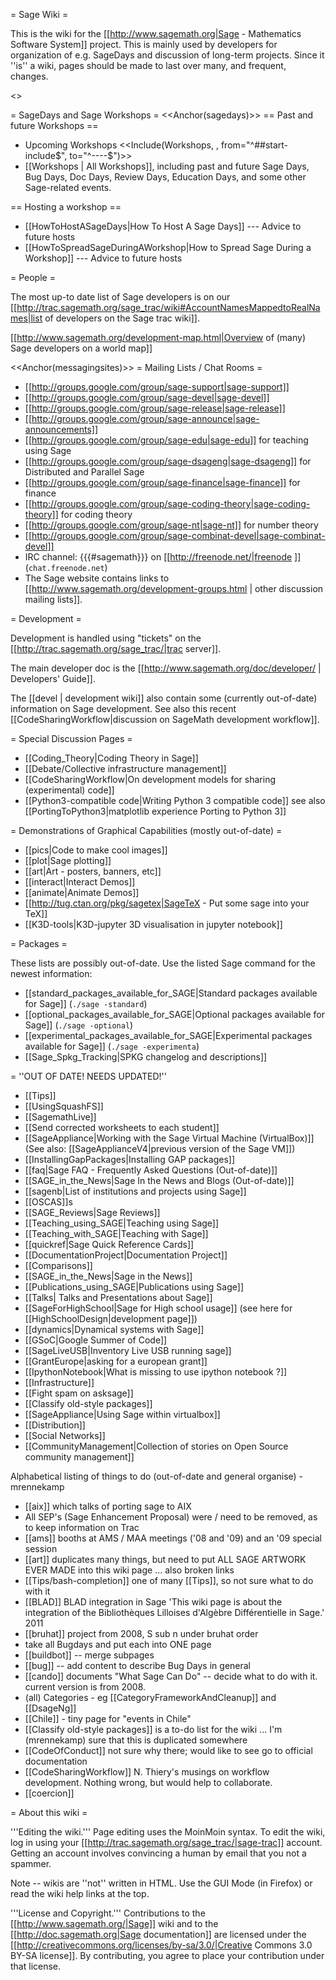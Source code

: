 = Sage Wiki =

This is the wiki for the [[http://www.sagemath.org|Sage - Mathematics Software System]] project. This is mainly used by developers for organization of e.g. SageDays and discussion of long-term projects. Since it ''is'' a wiki, pages should be made to last over many, and frequent, changes.

<<TableOfContents>>

= SageDays and Sage Workshops =
<<Anchor(sagedays)>>
== Past and future Workshops ==
 * Upcoming Workshops
 <<Include(Workshops, , from="^##start-include$", to="^----$")>>
 * [[Workshops | All Workshops]], including past and future Sage Days, Bug Days, Doc Days, Review Days, Education Days, and some other Sage-related events.


== Hosting a workshop ==
 * [[HowToHostASageDays|How To Host A Sage Days]] --- Advice to future hosts
 * [[HowToSpreadSageDuringAWorkshop|How to Spread Sage During a Workshop]] --- Advice to future hosts



= People =

The most up-to date list of Sage developers is on our [[http://trac.sagemath.org/sage_trac/wiki#AccountNamesMappedtoRealNames|list of developers on the Sage trac wiki]].

[[http://www.sagemath.org/development-map.html|Overview of (many) Sage developers on a world map]]


<<Anchor(messagingsites)>>
= Mailing Lists / Chat Rooms =

 * [[http://groups.google.com/group/sage-support|sage-support]]
 * [[http://groups.google.com/group/sage-devel|sage-devel]]
 * [[http://groups.google.com/group/sage-release|sage-release]]
 * [[http://groups.google.com/group/sage-announce|sage-announcements]]
 * [[http://groups.google.com/group/sage-edu|sage-edu]] for teaching using Sage
 * [[http://groups.google.com/group/sage-dsageng|sage-dsageng]] for Distributed and Parallel Sage
 * [[http://groups.google.com/group/sage-finance|sage-finance]] for finance
 * [[http://groups.google.com/group/sage-coding-theory|sage-coding-theory]] for coding theory
 * [[http://groups.google.com/group/sage-nt|sage-nt]] for number theory
 * [[http://groups.google.com/group/sage-combinat-devel|sage-combinat-devel]]
 * IRC channel: {{{#sagemath}}} on [[http://freenode.net/|freenode ]] (`chat.freenode.net`)
 * The Sage website contains links to [[http://www.sagemath.org/development-groups.html | other discussion mailing lists]].


= Development =

Development is handled using "tickets" on the [[http://trac.sagemath.org/sage_trac/|trac server]].

The main developer doc is the [[http://www.sagemath.org/doc/developer/ | Developers' Guide]].

The [[devel | development wiki]] also contain some (currently out-of-date) information on Sage development. See also this recent [[CodeSharingWorkflow|discussion on SageMath development workflow]].


= Special Discussion Pages =

 * [[Coding_Theory|Coding Theory in Sage]]
 * [[Debate/Collective infrastructure management]]
 * [[CodeSharingWorkflow|On development models for sharing (experimental) code]]
 * [[Python3-compatible code|Writing Python 3 compatible code]] see also [[PortingToPython3|matplotlib experience Porting to Python 3]]

= Demonstrations of Graphical Capabilities (mostly out-of-date) =

 * [[pics|Code to make cool images]]
 * [[plot|Sage plotting]]
 * [[art|Art - posters, banners, etc]]
 * [[interact|Interact Demos]]
 * [[animate|Animate Demos]]
 * [[http://tug.ctan.org/pkg/sagetex|SageTeX - Put some sage into your TeX]]
 * [[K3D-tools|K3D-jupyter 3D visualisation in jupyter notebook]]

= Packages =

These lists are possibly out-of-date. Use the listed Sage command for the newest information:

 * [[standard_packages_available_for_SAGE|Standard packages available for Sage]] (`./sage -standard`)
 * [[optional_packages_available_for_SAGE|Optional packages available for Sage]] (`./sage -optional`)
 * [[experimental_packages_available_for_SAGE|Experimental packages available for Sage]] (`./sage -experimenta`)
 * [[Sage_Spkg_Tracking|SPKG changelog and descriptions]]

= ''OUT OF DATE! NEEDS UPDATED!''
 * [[Tips]]
 * [[UsingSquashFS]]
 * [[SagemathLive]]
 * [[Send corrected worksheets to each student]]
 * [[SageAppliance|Working with the Sage Virtual Machine (VirtualBox)]] (See also: [[SageApplianceV4|previous version of the Sage VM]])
 * [[InstallingGapPackages|Installing GAP packages]]
 * [[faq|Sage FAQ - Frequently Asked Questions (Out-of-date)]]
 * [[SAGE_in_the_News|Sage In the News and Blogs (Out-of-date)]]
 * [[sagenb|List of institutions and projects using Sage]]
 * [[OSCAS]]s
 * [[SAGE_Reviews|Sage Reviews]]
 * [[Teaching_using_SAGE|Teaching using Sage]]
 * [[Teaching_with_SAGE|Teaching with Sage]]
 * [[quickref|Sage Quick Reference Cards]]
 * [[DocumentationProject|Documentation Project]]
 * [[Comparisons]]
 * [[SAGE_in_the_News|Sage in the News]]
 * [[Publications_using_SAGE|Publications using Sage]]
 * [[Talks| Talks and Presentations about Sage]]
 * [[SageForHighSchool|Sage for High school usage]] (see here for [[HighSchoolDesign|development page]])
 * [[dynamics|Dynamical systems with Sage]]
 * [[GSoC|Google Summer of Code]]
 * [[SageLiveUSB|Inventory Live USB running sage]]
 * [[GrantEurope|asking for a european grant]]
 * [[IpythonNotebook|What is missing to use ipython notebook ?]]
 * [[Infrastructure]]
 * [[Fight spam on asksage]]
 * [[Classify old-style packages]]
 * [[SageAppliance|Using Sage within virtualbox]]
 * [[Distribution]]
 * [[Social Networks]]
 * [[CommunityManagement|Collection of stories on Open Source community management]]

Alphabetical listing of things to do (out-of-date and general organise) - mrennekamp
 * [[aix]] which talks of porting sage to AIX
 * All SEP's (Sage Enhancement Proposal) were / need to be removed, as to keep information on Trac
 * [[ams]] booths at AMS / MAA meetings ('08 and '09) and an '09 special session
 * [[art]] duplicates many things, but need to put ALL SAGE ARTWORK EVER MADE into this wiki page ... also broken links
 * [[Tips/bash-completion]] one of many [[Tips]], so not sure what to do with it
 * [[BLAD]] BLAD integration in Sage 'This wiki page is about the integration of the Bibliothèques Lilloises d'Algèbre Différentielle in Sage.' 2011
 * [[bruhat]] project from 2008, S sub n under bruhat order
 * take all Bugdays and put each into ONE page
 * [[buildbot]] -- merge subpages
 * [[bug]] -- add content to describe Bug Days in general
 * [[cando]] documents "What Sage Can Do" -- decide what to do with it. current version is from 2008.
 * (all) Categories - eg [[CategoryFrameworkAndCleanup]] and [[DsageNg]]
 * [[Chile]] - tiny page for "events in Chile"
 * [[Classify old-style packages]] is a to-do list for the wiki ... I'm (mrennekamp) sure that this is duplicated somewhere
 * [[CodeOfConduct]] not sure why there; would like to see go to official documentation
 * [[CodeSharingWorkflow]] N. Thiery's musings on workflow development. Nothing wrong, but would help to collaborate.
 * [[coercion]]

= About this wiki =

'''Editing the wiki.''' Page editing uses the MoinMoin syntax. To edit the wiki, log in using your [[http://trac.sagemath.org/sage_trac/|sage-trac]] account. Getting an account involves convincing a human by email that you not a spammer.

Note -- wikis are ''not'' written in HTML.  Use the GUI Mode (in Firefox) or read the wiki help links at the top.

'''License and Copyright.''' Contributions to the [[http://www.sagemath.org/|Sage]] wiki and to the [[http://doc.sagemath.org|Sage documentation]] are licensed under the [[http://creativecommons.org/licenses/by-sa/3.0/|Creative Commons 3.0 BY-SA license]]. By contributing, you agree to place your contribution under that license.
